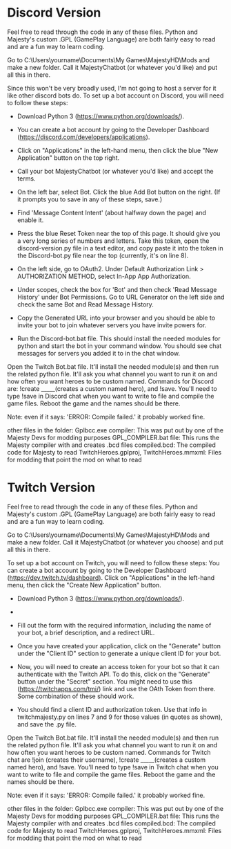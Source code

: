 # Discord Version
Feel free to read through the code in any of these files. Python and Majesty's custom .GPL (GamePlay Language) are both fairly easy to read and are a fun way to learn coding.

Go to C:\Users\yourname\Documents\My Games\MajestyHD\Mods
and make a new folder. Call it MajestyChatbot (or whatever you'd like) and put all this in there.



Since this won't be very broadly used, I'm not going to host a server for it like other discord bots do. To set up a bot account on Discord, you will need to follow these steps:

- Download Python 3 (https://www.python.org/downloads/). 

- You can create a bot account by going to the Developer Dashboard (https://discord.com/developers/applications).

- Click on "Applications" in the left-hand menu, then click the blue "New Application" button on the top right.

- Call your bot MajestyChatbot (or whatever you'd like) and accept the terms.

- On the left bar, select Bot. Click the blue Add Bot button on the right. (If it prompts you to save in any of these steps, save.)

- Find 'Message Content Intent' (about halfway down the page) and enable it.

- Press the blue Reset Token near the top of this page. It should give you a very long series of numbers and letters. Take this token, open the discord-version.py file in a text editor, and copy paste it into the token in the Discord-bot.py file near the top (currently, it's on line 8).

- On the left side, go to OAuth2. Under Default Authorization Link > AUTHORIZATION METHOD, select In-App App Authorization.

- Under scopes, check the box for 'Bot' and then check 'Read Message History' under Bot Permissions. Go to URL Generator on the left side and check the same Bot and Read Message History.

- Copy the Generated URL into your browser and you should be able to invite your bot to join whatever servers you have invite powers for.

- Run the Discord-bot.bat file. This should install the needed modules for python and start the bot in your command window. You should see chat messages for servers you added it to in the chat window.



Open the Twitch Bot.bat file. It'll install the needed module(s) and then run the related python file.
It'll ask you what channel you want to run it on and how often you want heroes to be custom named. 
Commands for Discord are: !create _____(creates a custom named hero), and !save. You'll need to type !save in Discord chat when you want to write to file and compile the game files. Reboot the game and the names should be there.

Note: even if it says: 'ERROR: Compile failed.' it probably worked fine.

other files in the folder:
Gplbcc.exe compiler: This was put out by one of the Majesty Devs for modding purposes
GPL_COMPILER.bat file: This runs the Majesty compiler with and creates .bcd files
compiled.bcd: The compiled code for Majesty to read
TwitchHeroes.gplproj, TwitchHeroes.mmxml: Files for modding that point the mod on what to read



# Twitch Version
Feel free to read through the code in any of these files. Python and Majesty's custom .GPL (GamePlay Language) are both fairly easy to read and are a fun way to learn coding.

Go to C:\Users\yourname\Documents\My Games\MajestyHD\Mods
and make a new folder. Call it MajestyChatbot (or whatever you choose) and put all this in there.

To set up a bot account on Twitch, you will need to follow these steps:
You can create a bot account by going to the Developer Dashboard (https://dev.twitch.tv/dashboard).
Click on "Applications" in the left-hand menu, then click the "Create New Application" button.

- Download Python 3 (https://www.python.org/downloads/). 
- 
- Fill out the form with the required information, including the name of your bot, a brief description, and a redirect URL.

- Once you have created your application, click on the "Generate" button under the "Client ID" section to generate a unique client ID for your bot.

- Now, you will need to create an access token for your bot so that it can authenticate with the Twitch API. To do this, click on the "Generate" button under the "Secret" section.
You might need to use this (https://twitchapps.com/tmi/) link and use the OAth Token from there. Some combination of these should work.

- You should find a client ID and authorization token. Use that info in twitchmajesty.py on lines 7 and 9 for those values (in quotes as shown), and save the .py file.



Open the Twitch Bot.bat file. It'll install the needed module(s) and then run the related python file. 
It'll ask you what channel you want to run it on and how often you want heroes to be custom named. Commands for Twitch chat are !join (creates their username), !create _____(creates a custom named hero), and !save. You'll need to type !save in Twitch chat when you want to write to file and compile the game files. Reboot the game and the names should be there.

Note: even if it says: 'ERROR: Compile failed.' it probably worked fine.

other files in the folder:
Gplbcc.exe compiler: This was put out by one of the Majesty Devs for modding purposes
GPL_COMPILER.bat file: This runs the Majesty compiler with and creates .bcd files
compiled.bcd: The compiled code for Majesty to read
TwitchHeroes.gplproj, TwitchHeroes.mmxml: Files for modding that point the mod on what to read
